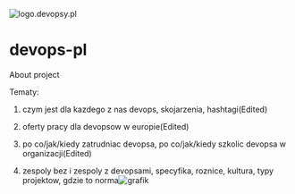 ![logo.devopsy.pl](http://logo.devopsy.pl/1/cover.png)
# devops-pl
About project

Tematy:

1. czym jest dla kazdego z nas devops, skojarzenia, hashtagi(Edited)

2. oferty pracy dla devopsow w europie(Edited)

3. po co/jak/kiedy zatrudniac devopsa, po co/jak/kiedy szkolic devopsa w organizacji(Edited)

4. zespoly bez i zespoly z devopsami, specyfika, roznice, kultura, typy projektow, gdzie to norma![grafik](https://user-images.githubusercontent.com/5669657/126541837-c5dc57cb-a4c2-4fff-ba43-05e29679df40.png)
